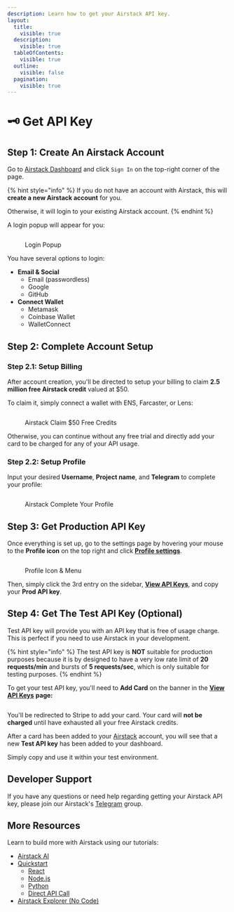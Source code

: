 ```yaml
---
description: Learn how to get your Airstack API key.
layout:
  title:
    visible: true
  description:
    visible: true
  tableOfContents:
    visible: true
  outline:
    visible: false
  pagination:
    visible: true
---
```


# 🗝️ Get API Key

## Step 1: Create An Airstack Account

Go to [Airstack Dashboard](https://app.airstack.xyz) and click `Sign In` on the top-right corner of the page.

{% hint style="info" %}
If you do not have an account with Airstack, this will **create a new Airstack account** for you.

Otherwise, it will login to your existing Airstack account.
{% endhint %}

A login popup will appear for you:

<figure><img src="../.gitbook/assets/Screenshot 2023-12-04 at 13.52.36 (2).png" alt=""><figcaption><p>Login Popup</p></figcaption></figure>

You have several options to login:

* **Email & Social**
  * Email (passwordless)
  * Google
  * GitHub
* **Connect Wallet**
  * Metamask
  * Coinbase Wallet
  * WalletConnect

## Step 2: Complete Account Setup

### Step 2.1: Setup Billing

After account creation, you'll be directed to setup your billing to claim **2.5 million free Airstack credit** valued at $50.

To claim it, simply connect a wallet with ENS, Farcaster, or Lens:

<figure><img src="../.gitbook/assets/image (1) (1) (1) (1).png" alt=""><figcaption><p>Airstack Claim $50 Free Credits</p></figcaption></figure>

Otherwise, you can continue without any free trial and directly add your card to be charged for any of your API usage.

### Step 2.2: Setup Profile

Input your desired **Username**, **Project name**, and **Telegram** to complete your profile:

<figure><img src="../.gitbook/assets/Screenshot 2023-12-04 at 12.29.42.png" alt=""><figcaption><p>Airstack Complete Your Profile</p></figcaption></figure>

## Step 3: Get Production API Key

Once everything is set up, go to the settings page by hovering your mouse to the **Profile icon** on the top right and click [**Profile settings**](https://app.airstack.xyz/profile-settings/profile).

<figure><img src="../.gitbook/assets/Screenshot 2023-12-04 at 12.22.01.png" alt=""><figcaption><p>Profile Icon &#x26; Menu</p></figcaption></figure>

Then, simply click the 3rd entry on the sidebar, [**View API Keys**](https://app.airstack.xyz/profile-settings/api-keys), and copy your **Prod API key**.

## Step 4: Get The Test API Key (Optional)

Test API key will provide you with an API key that is free of usage charge. This is perfect if you need to use Airstack in your development.

{% hint style="info" %}
The test API key is **NOT** suitable for production purposes because it is by designed to have a very low rate limit of **20 requests/min** and bursts of **5 requests/sec**, which is only suitable for testing purposes.
{% endhint %}

To get your test API key, you'll need to **Add Card** on the banner in the [**View API Keys**](https://app.airstack.xyz/profile-settings/api-keys) **page:**

<figure><img src="../.gitbook/assets/Screenshot 2023-12-04 at 12.15.01.png" alt=""><figcaption></figcaption></figure>

You'll be redirected to Stripe to add your card. Your card will **not be charged** until have exhausted all your free Airstack credits.

After a card has been added to your [Airstack](https://airstack.xyz) account, you will see that a new **Test API key** has been added to your dashboard.

Simply copy and use it within your test environment.

## Developer Support

If you have any questions or need help regarding getting your Airstack API key, please join our Airstack's [Telegram](https://t.me/+1k3c2FR7z51mNDRh) group.

## More Resources

Learn to build more with Airstack using our tutorials:

* [Airstack AI](airstack-ai.md)
* [Quickstart](quickstart/)
  * [React](quickstart/react.md)
  * [Node.js](quickstart/node.md)
  * [Python](quickstart/python.md)
  * [Direct API Call](quickstart/direct-api-call.md)
* [Airstack Explorer (No Code)](broken-reference)
